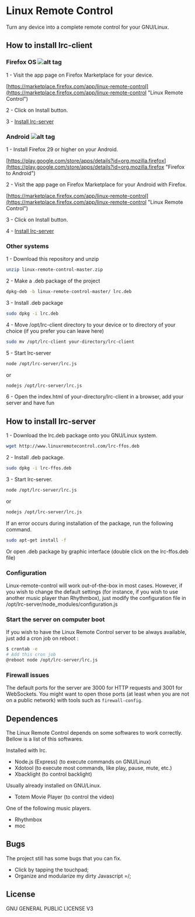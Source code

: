 # Linux Remote Control
Turn any device into a complete remote control for your GNU/Linux.

## How to install lrc-client

### Firefox OS ![alt tag](http://linuxremotecontrol.com/img/firefox-icon.png)

1 - Visit the app page on Firefox Marketplace for your device.

[https://marketplace.firefox.com/app/linux-remote-control](https://marketplace.firefox.com/app/linux-remote-control "Linux Remote Control")

2 - Click on Install button.

3 - [Install lrc-server](#how-to-install-lrc-server)

### Android ![alt tag](http://linuxremotecontrol.com/img/android-icon.png)

1 - Install Firefox 29 or higher on your Android.

[https://play.google.com/store/apps/details?id=org.mozilla.firefox](https://play.google.com/store/apps/details?id=org.mozilla.firefox "Firefox to Android")

2 - Visit the app page on Firefox Marketplace for your Android with Firefox.

[https://marketplace.firefox.com/app/linux-remote-control](https://marketplace.firefox.com/app/linux-remote-control "Linux Remote Control")

3 - Click on Install button.

4 - [Install lrc-server](#how-to-install-lrc-server)

### Other systems

1 - Download this repository and unzip
```bash
unzip linux-remote-control-master.zip
```

2 - Make a .deb package of the project
```bash
dpkg-deb -b linux-remote-control-master/ lrc.deb
```

3 - Install .deb package
```bash
sudo dpkg -i lrc.deb
```

4 - Move /opt/lrc-client directory to your device or to directory of your choice (if you prefer you can leave here)
```bash
sudo mv /opt/lrc-client your-directory/lrc-client
```

5 - Start lrc-server
```bash
node /opt/lrc-server/lrc.js
```
or
```bash
nodejs /opt/lrc-server/lrc.js
```

6 - Open the index.html of your-directory/lrc-client in a browser, add your server and have fun

## How to install lrc-server

1 - Download the lrc.deb package onto you GNU/Linux system.
```bash
wget http://www.linuxremotecontrol.com/lrc-ffos.deb
```

2 - Install .deb package.
```bash
sudo dpkg -i lrc-ffos.deb
```

3 - Start lrc-server.
```bash
node /opt/lrc-server/lrc.js
```
or
```bash
nodejs /opt/lrc-server/lrc.js
```

If an error occurs during installation of the package, run the following command.
```bash
sudo apt-get install -f
```
Or open .deb package by graphic interface (double click on the lrc-ffos.deb file)

### Configuration

Linux-remote-control will work out-of-the-box in most cases. However, if you wish to change the default settings (for instance, if you wish to use another music player than Rhythmbox), just modify the configuration file in /opt/lrc-server/node_modules/configuration.js

### Start the server on computer boot

If you wish to have the Linux Remote Control server to be always available, just add a cron job on reboot :

```bash
$ crontab -e
# Add this cron job
@reboot node /opt/lrc-server/lrc.js
```

### Firewall issues

The default ports for the server are 3000 for HTTP requests and 3001 for WebSockets. You might want to open those ports (at least when you are not on a public network) with tools such as `firewall-config`.

## Dependences

The Linux Remote Control depends on some softwares to work correctly. Bellow is a list of this softwares.

Installed with lrc.

- Node.js (Express) (to execute commands on GNU/Linux)
- Xdotool (to execute most commands, like play, pause, mute, etc.)
- Xbacklight (to control backlight)

Usually already installed on GNU/Linux.

- Totem Movie Player (to control the video)

One of the following music players.

- Rhythmbox
- moc

## Bugs
The project still has some bugs that you can fix.

- Click by tapping the touchpad;
- Organize and modularize my dirty Javascript =/;

## License
GNU GENERAL PUBLIC LICENSE V3
